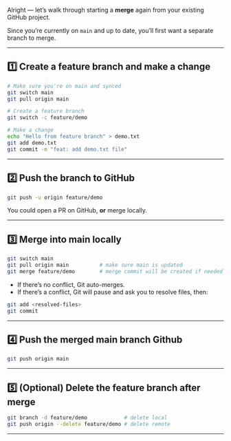Alright — let’s walk through starting a **merge** again from your existing GitHub project.

Since you’re currently on `main` and up to date, you’ll first want a separate branch to merge.

---

## 1️⃣ Create a feature branch and make a change

```bash
# Make sure you're on main and synced
git switch main
git pull origin main

# Create a feature branch
git switch -c feature/demo

# Make a change
echo "Hello from feature branch" > demo.txt
git add demo.txt
git commit -m "feat: add demo.txt file"
```

---

## 2️⃣ Push the branch to GitHub

```bash
git push -u origin feature/demo
```

You could open a PR on GitHub, **or** merge locally.

---

## 3️⃣ Merge into main locally

```bash
git switch main
git pull origin main          # make sure main is updated
git merge feature/demo        # merge commit will be created if needed
```

* If there’s no conflict, Git auto-merges.
* If there’s a conflict, Git will pause and ask you to resolve files, then:

```bash
git add <resolved-files>
git commit
```

---

## 4️⃣ Push the merged main branch Github

```bash
git push origin main
```

---

## 5️⃣ (Optional) Delete the feature branch after merge

```bash
git branch -d feature/demo            # delete local
git push origin --delete feature/demo # delete remote
```

---

